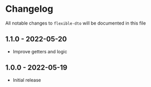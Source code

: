 # Changelog

All notable changes to `flexible-dto` will be documented in this file

## 1.1.0 - 2022-05-20

- Improve getters and logic

## 1.0.0 - 2022-05-19

- Initial release
